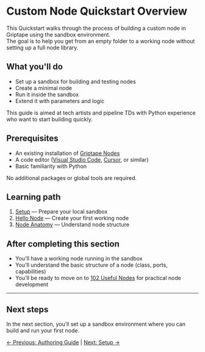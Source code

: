 # Custom Node Quickstart Overview

This Quickstart walks through the process of building a custom node in Griptape using the sandbox environment.\
The goal is to help you get from an empty folder to a working node without setting up a full node library.

## What you'll do

- Set up a sandbox for building and testing nodes
- Create a minimal node
- Run it inside the sandbox
- Extend it with parameters and logic

This guide is aimed at tech artists and pipeline TDs with Python experience who want to start building quickly.

## Prerequisites

- An existing installation of [Griptape Nodes](https://griptapenodes.com)
- A code editor ([Visual Studio Code](https://code.visualstudio.com/), [Cursor](https://cursor.com/), or similar)
- Basic familiarity with Python

No additional packages or global tools are required.

## Learning path

1. [Setup](setup.md) — Prepare your local sandbox
1. [Hello Node](hello-node.md) — Create your first working node
1. [Node Anatomy](node-anatomy.md) — Understand node structure

## After completing this section

- You'll have a working node running in the sandbox
- You'll understand the basic structure of a node (class, ports, capabilities)
- You'll be ready to move on to [102 Useful Nodes](../102_useful_nodes/index.md) for practical node development

______________________________________________________________________

## Next steps

In the next section, you’ll set up a sandbox environment where you can build and run your first node.

[← Previous: Authoring Guide](../index.md) | [Next: Setup →](setup.md)
